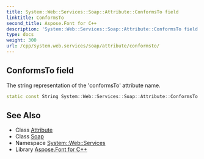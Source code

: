 ```yaml
---
title: System::Web::Services::Soap::Attribute::ConformsTo field
linktitle: ConformsTo
second_title: Aspose.Font for C++
description: 'System::Web::Services::Soap::Attribute::ConformsTo field. The string representation of the ''conformsTo'' attribute name in C++.'
type: docs
weight: 300
url: /cpp/system.web.services/soap/attribute/conformsto/
---
```

## ConformsTo field


The string representation of the 'conformsTo' attribute name.

```cpp
static const String System::Web::Services::Soap::Attribute::ConformsTo
```

## See Also

* Class [Attribute](../)
* Class [Soap](../../)
* Namespace [System::Web::Services](../../../)
* Library [Aspose.Font for C++](../../../../)

